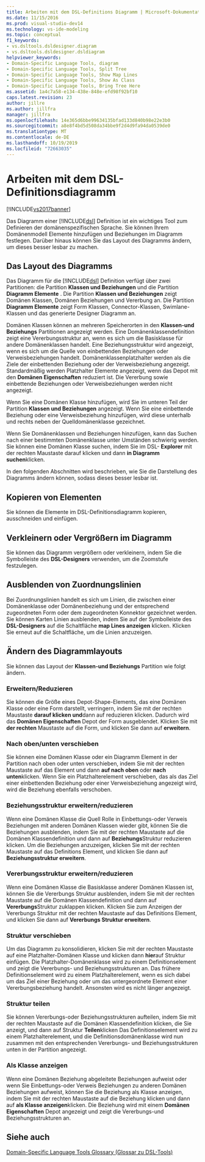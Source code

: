 ```yaml
---
title: Arbeiten mit dem DSL-Definitions Diagramm | Microsoft-Dokumentation
ms.date: 11/15/2016
ms.prod: visual-studio-dev14
ms.technology: vs-ide-modeling
ms.topic: conceptual
f1_keywords:
- vs.dsltools.dsldesigner.diagram
- vs.dsltools.dsldesigner.dsldiagram
helpviewer_keywords:
- Domain-Specific Language Tools, diagram
- Domain-Specific Language Tools, Split Tree
- Domain-Specific Language Tools, Show Map Lines
- Domain-Specific Language Tools, Show As Class
- Domain-Specific Language Tools, Bring Tree Here
ms.assetid: 1a4c7a58-e134-438e-848e-efd98f92bf10
caps.latest.revision: 23
author: jillre
ms.author: jillfra
manager: jillfra
ms.openlocfilehash: 14e365d6bbe99634135bfad133d840b98e22e3b0
ms.sourcegitcommit: a8e8f4bd5d508da34bbe9f2d4d9fa94da0539de0
ms.translationtype: MT
ms.contentlocale: de-DE
ms.lasthandoff: 10/19/2019
ms.locfileid: "72663035"
---
```

# <a name="working-with-the-dsl-definition-diagram"></a>Arbeiten mit dem DSL-Definitionsdiagramm
[!INCLUDE[vs2017banner](../includes/vs2017banner.md)]

Das Diagramm einer [!INCLUDE[dsl](../includes/dsl-md.md)] Definition ist ein wichtiges Tool zum Definieren der domänenspezifischen Sprache. Sie können Ihrem Domänenmodell Elemente hinzufügen und Beziehungen im Diagramm festlegen. Darüber hinaus können Sie das Layout des Diagramms ändern, um dieses besser lesbar zu machen.

## <a name="the-layout-of-the-diagram"></a>Das Layout des Diagramms
 Das Diagramm für die [!INCLUDE[dsl](../includes/dsl-md.md)] Definition verfügt über zwei Partitionen: die Partition **Klassen und Beziehungen** und die Partition **Diagramm Elemente** . Die Partition **Klassen und Beziehungen** zeigt Domänen Klassen, Domänen Beziehungen und Vererbung an. Die Partition **Diagramm Elemente** zeigt Form Klassen, Connector-Klassen, Swimlane-Klassen und das generierte Designer Diagramm an.

 Domänen Klassen können an mehreren Speicherorten in den **Klassen-und Beziehungs** Partitionen angezeigt werden. Eine Domänenklassendefinition zeigt eine Vererbungsstruktur an, wenn es sich um die Basisklasse für andere Domänenklassen handelt. Eine Beziehungsstruktur wird angezeigt, wenn es sich um die Quelle von einbettenden Beziehungen oder Verweisbeziehungen handelt. Domänenklassenplatzhalter werden als die Ziele der einbettenden Beziehung oder der Verweisbeziehung angezeigt. Standardmäßig werden Platzhalter Elemente angezeigt, wenn das Depot mit den **Domänen Eigenschaften** reduziert ist. Die Vererbung sowie einbettende Beziehungen oder Verweisbeziehungen werden nicht angezeigt.

 Wenn Sie eine Domänen Klasse hinzufügen, wird Sie im unteren Teil der Partition **Klassen und Beziehungen** angezeigt. Wenn Sie eine einbettende Beziehung oder eine Verweisbeziehung hinzufügen, wird diese unterhalb und rechts neben der Quelldomänenklasse gezeichnet.

 Wenn Sie Domänenklassen und Beziehungen hinzufügen, kann das Suchen nach einer bestimmten Domänenklasse unter Umständen schwierig werden. Sie können eine Domänen Klasse suchen, indem Sie im DSL- **Explorer** mit der rechten Maustaste darauf klicken und dann **in Diagramm suchen**klicken.

 In den folgenden Abschnitten wird beschrieben, wie Sie die Darstellung des Diagramms ändern können, sodass dieses besser lesbar ist.

## <a name="copying-elements"></a>Kopieren von Elementen
 Sie können die Elemente im DSL-Definitionsdiagramm kopieren, ausschneiden und einfügen.

## <a name="zooming-in-or-out-on-the-diagram"></a>Verkleinern oder Vergrößern im Diagramm
 Sie können das Diagramm vergrößern oder verkleinern, indem Sie die Symbolleiste des **DSL-Designers** verwenden, um die Zoomstufe festzulegen.

## <a name="hiding-map-lines"></a>Ausblenden von Zuordnungslinien
 Bei Zuordnungslinien handelt es sich um Linien, die zwischen einer Domänenklasse oder Domänenbeziehung und der entsprechend zugeordneten Form oder dem zugeordneten Konnektor gezeichnet werden. Sie können Karten Linien ausblenden, indem Sie auf der Symbolleiste des **DSL-Designers** auf die Schaltfläche **map Lines anzeigen** klicken. Klicken Sie erneut auf die Schaltfläche, um die Linien anzuzeigen.

## <a name="changing-the-diagram-layout"></a>Ändern des Diagrammlayouts
 Sie können das Layout der **Klassen-und Beziehungs** Partition wie folgt ändern.

### <a name="expandcollapse"></a>Erweitern/Reduzieren
 Sie können die Größe eines Depot-Shape-Elements, das eine Domänen Klasse oder eine Form darstellt, verringern, indem Sie mit der rechten Maustaste **darauf klicken und**dann auf reduzieren klicken. Dadurch wird das **Domänen Eigenschaften** Depot der Form ausgeblendet. Klicken Sie mit **der rechten** Maustaste auf die Form, und klicken Sie dann auf **erweitern**.

### <a name="move-updown"></a>Nach oben/unten verschieben
 Sie können eine Domänen Klasse oder ein Diagramm Element in der Partition nach oben oder unten verschieben, indem Sie mit der rechten Maustaste auf das Element und dann **auf nach oben** oder **nach unten**klicken. Wenn Sie ein Platzhalterelement verschieben, das als das Ziel einer einbettenden Beziehung oder einer Verweisbeziehung angezeigt wird, wird die Beziehung ebenfalls verschoben.

### <a name="expandcollapse-relationships-tree"></a>Beziehungsstruktur erweitern/reduzieren
 Wenn eine Domänen Klasse die Quell Rolle in Einbettungs-oder Verweis Beziehungen mit anderen Domänen Klassen wieder gibt, können Sie die Beziehungen ausblenden, indem Sie mit der rechten Maustaste auf die Domänen Klassendefinition und dann auf **Beziehungs**Struktur reduzieren klicken. Um die Beziehungen anzuzeigen, klicken Sie mit der rechten Maustaste auf das Definitions Element, und klicken Sie dann auf **Beziehungsstruktur erweitern**.

### <a name="expandcollapse-inheritance-tree"></a>Vererbungsstruktur erweitern/reduzieren
 Wenn eine Domänen Klasse die Basisklasse anderer Domänen Klassen ist, können Sie die Vererbungs Struktur ausblenden, indem Sie mit der rechten Maustaste auf die Domänen Klassendefinition und dann auf **Vererbungs**Struktur zuklappen klicken. Klicken Sie zum Anzeigen der Vererbungs Struktur mit der rechten Maustaste auf das Definitions Element, und klicken Sie dann auf **Vererbungs Struktur erweitern**.

### <a name="bring-tree-here"></a>Struktur verschieben
 Um das Diagramm zu konsolidieren, klicken Sie mit der rechten Maustaste auf eine Platzhalter-Domänen Klasse und klicken dann **hier**auf Struktur einfügen. Die Platzhalter-Domänenklasse wird zu einem Definitionselement und zeigt die Vererbungs- und Beziehungsstrukturen an. Das frühere Definitionselement wird zu einem Platzhalterelement, wenn es sich dabei um das Ziel einer Beziehung oder um das untergeordnete Element einer Vererbungsbeziehung handelt. Ansonsten wird es nicht länger angezeigt.

### <a name="split-tree"></a>Struktur teilen
 Sie können Vererbungs-oder Beziehungsstrukturen aufteilen, indem Sie mit der rechten Maustaste auf die Domänen Klassendefinition klicken, die Sie anzeigt, und dann auf Struktur **Teilen**klicken Das Definitionselement wird zu einem Platzhalterelement, und die Definitionsdomänenklasse wird nun zusammen mit den entsprechenden Vererbungs- und Beziehungsstrukturen unten in der Partition angezeigt.

### <a name="show-as-class"></a>Als Klasse anzeigen
 Wenn eine Domänen Beziehung abgeleitete Beziehungen aufweist oder wenn Sie Einbettungs-oder Verweis Beziehungen zu anderen Domänen Beziehungen aufweist, können Sie die Beziehung als Klasse anzeigen, indem Sie mit der rechten Maustaste auf die Beziehung klicken und dann auf **als Klasse anzeigen**klicken. Die Beziehung wird mit einem **Domänen Eigenschaften** Depot angezeigt und zeigt die Vererbungs-und Beziehungsstrukturen an.

## <a name="see-also"></a>Siehe auch
 [Domain-Specific Language Tools Glossary (Glossar zu DSL-Tools)](https://msdn.microsoft.com/ca5e84cb-a315-465c-be24-76aa3df276aa)
